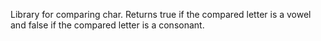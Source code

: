 
Library for comparing char. Returns true if the compared letter is a vowel and false if the compared letter is a consonant.
